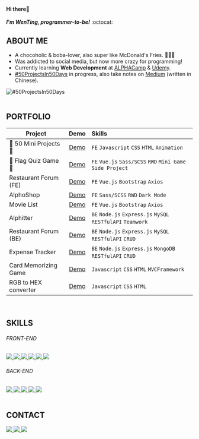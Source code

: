 <!--
### Hi there 👋

**wentingliuu/wentingliuu** is a ✨ _special_ ✨ repository because its `README.md` (this file) appears on your GitHub profile.

Here are some ideas to get you started:

- 🔭 I’m currently working on ...
- 🌱 I’m currently learning ...
- 👯 I’m looking to collaborate on ...
- 🤔 I’m looking for help with ...
- 💬 Ask me about ...
- 📫 How to reach me: ...
- 😄 Pronouns: ...
- ⚡ Fun fact: ...
-->

#### Hi there👋 
***I'm WenTing, programmer-to-be!*** :octocat:
<br>

## ABOUT ME
- A chocoholic & boba-lover, also super like McDonald's Fries. 🍫🧋🍟
- Was addicted to social media, but now more crazy for programming!
- Currently learning **Web Development** at [ALPHACamp](https://tw.alphacamp.co/) & [Udemy](https://www.udemy.com/).
- [#50ProjectsIn50Days](https://github.com/wentingliuu/50projects50days) in progress, also take notes on [Medium](https://wentingliuu.medium.com/50projects50days-%E5%AD%B8%E7%BF%92%E7%AD%86%E8%A8%98-46a81a2cede) (written in Chinese).

![#50ProjectsIn50Days](https://github.com/wentingliuu/wentingliuu/blob/main/main-page-hover.gif)
<br>
<br>

## PORTFOLIO 
| **Project**           | **Demo**    | **Skills**                                          |
| --------------------- |:-----------:| :-------------------------------------------------- |
| 🌟 50 Mini Projects 🌟 |[Demo](https://wentingliuu.github.io/50projects50days/)| `FE` `Javascript` `CSS` `HTML` `Animation`                 |
| 🌟 Flag Quiz Game 🌟   |[Demo](https://wentingliuu.github.io/flag-quiz-game)   | `FE` `Vue.js` `Sass/SCSS` `RWD` `Mini Game` `Side Project` |
| Restaurant Forum (FE) |[Demo](https://wentingliuu.github.io/restaurant-forum)  | `FE` `Vue.js` `Bootstrap` `Axios`                          |
| AlphoShop             |[Demo](https://wentingliuu.github.io/alpha-shop)        | `FE` `Sass/SCSS` `RWD` `Dark Mode`                         |
| Movie List            |[Demo](https://codepen.io/wentingliuu/pen/NWwggGo)      | `FE` `Vue.js` `Bootstrap` `Axios`                          |
| Alphitter             |[Demo](https://sh330035.github.io/twitter-frontend)     | `BE` `Node.js` `Express.js` `MySQL` `RESTfulAPI` `Teamwork`|
| Restaurant Forum (BE) |[Demo](https://floating-dusk-15723.herokuapp.com)       | `BE` `Node.js` `Express.js` `MySQL` `RESTfulAPI` `CRUD`    |
| Expense Tracker       |[Demo](https://morning-wave-00395.herokuapp.com/)       | `BE` `Node.js` `Express.js` `MongoDB` `RESTfulAPI` `CRUD`  |
| Card Memorizing Game  |[Demo](https://codepen.io/wentingliuu/full/ExXaKpK)     | `Javascript` `CSS` `HTML` `MVCFramework`                   |
| RGB to HEX converter  |[Demo](https://codepen.io/wentingliuu/full/KKmvjyq)     | `Javascript` `CSS` `HTML`                                  |

<br>

## SKILLS
###### FRONT-END
<a href="https://www.javascript.com/">
  <img src="https://img.shields.io/badge/JavaScript-323330?style=for-the-badge&logo=javascript&logoColor=F7DF1E">
</a>
<a href="https://html.com/">
  <img src="https://img.shields.io/badge/HTML-E34F26?style=for-the-badge&logo=HTML5&logoColor=white">
</a>
<a href="https://www.w3schools.com/css/">
  <img src="https://img.shields.io/badge/CSS-1572B6?style=for-the-badge&logo=CSS3&logoColor=white">
</a>
<a href="https://vuejs.org/">
  <img src="https://img.shields.io/badge/Vue.js-4FC08D?style=for-the-badge&logo=Vue.js&logoColor=white">
</a>
<a href="https://sass-lang.com/">
  <img src="https://img.shields.io/badge/Sass-CC6699?style=for-the-badge&logo=Sass&logoColor=white">
</a>
<a href="https://getbootstrap.com/">
  <img src="https://img.shields.io/badge/Bootstrap-7952B3?style=for-the-badge&logo=Bootstrap&logoColor=white">
</a>
<br>

###### BACK-END
<a href="https://nodejs.org/en/">
  <img src="https://img.shields.io/badge/NODE.JS-339933?style=for-the-badge&logo=Node.js&logoColor=white">
</a>
<a href="https://expressjs.com/">
  <img src="https://img.shields.io/badge/Express.js-339933?style=for-the-badge&logo=Node.js&logoColor=white">
</a>
<a href="https://www.mongodb.com/">
  <img src="https://img.shields.io/badge/MongoDB-4EA94B?style=for-the-badge&logo=mongodb&logoColor=white">
</a>
<a href="https://www.mysql.com/">
  <img src="https://img.shields.io/badge/MySQL-00000F?style=for-the-badge&logo=mysql&logoColor=white">
</a>
<a href="https://www.heroku.com/">
  <img src="https://img.shields.io/badge/Heroku-430098?style=for-the-badge&logo=heroku&logoColor=white">
</a>
<br>
<br>

## CONTACT
<p align="left">
<a href="https://www.linkedin.com/in/wenting-liu/">
  <img src="https://img.shields.io/badge/LinkedIn-0A66C2?style=for-the-badge&logo=LinkedIn&logoColor=white">
</a>
<a href="mailto:wentingliuu@gmail.com">
  <img src="https://img.shields.io/badge/wentingliuu@gmail.com-fafafa?style=for-the-badge&logo=Gmail&logoColor=#EA4335">
</a>
<a href="https://wentingliuu.medium.com/">
  <img src="https://img.shields.io/badge/Medium-12100E?style=for-the-badge&logo=medium&logoColor=white">
</a>
